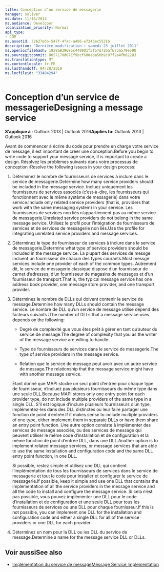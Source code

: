 ```yaml
---
title: Conception d’un service de messagerie
manager: soliver
ms.date: 11/16/2014
ms.audience: Developer
localization_priority: Normal
api_type:
- COM
ms.assetid: 32627ebb-547f-4fac-a406-e7243ec5521b
description: 'Derniére modification : samedi 23 juillet 2011'
ms.openlocfilehash: 19a8a939685c440901f3f57d72baf673a579e590
ms.sourcegitcommit: 8657170d071f9bcf680aba50b9c07f2a4fb82283
ms.translationtype: MT
ms.contentlocale: fr-FR
ms.lasthandoff: 04/28/2019
ms.locfileid: "33404294"
---
```

# <a name="designing-a-message-service"></a><span data-ttu-id="bdb8c-103">Conception d’un service de messagerie</span><span class="sxs-lookup"><span data-stu-id="bdb8c-103">Designing a message service</span></span>

<span data-ttu-id="bdb8c-104">**S’applique à** : Outlook 2013 | Outlook 2016</span><span class="sxs-lookup"><span data-stu-id="bdb8c-104">**Applies to**: Outlook 2013 | Outlook 2016</span></span> 
  
<span data-ttu-id="bdb8c-105">Avant de commencer à écrire du code pour prendre en charge votre service de message, il est important de créer une conception.</span><span class="sxs-lookup"><span data-stu-id="bdb8c-105">Before you begin to write code to support your message service, it is important to create a design.</span></span> <span data-ttu-id="bdb8c-106">Résolvez les problèmes suivants dans votre processus de conception :</span><span class="sxs-lookup"><span data-stu-id="bdb8c-106">Resolve the following issues in your design process:</span></span>
  
1. <span data-ttu-id="bdb8c-107">Déterminez le nombre de fournisseurs de services à inclure dans le service de messagerie.</span><span class="sxs-lookup"><span data-stu-id="bdb8c-107">Determine how many service providers should be included in the message service.</span></span> <span data-ttu-id="bdb8c-108">Incluez uniquement les fournisseurs de services associés (c’est-à-dire, les fournisseurs qui fonctionnent avec le même système de messagerie) dans votre service.</span><span class="sxs-lookup"><span data-stu-id="bdb8c-108">Include only related service providers (that is, providers that work with the same messaging system) in your service.</span></span> <span data-ttu-id="bdb8c-109">Les fournisseurs de services non liés n’appartiennent pas au même service de messagerie.</span><span class="sxs-lookup"><span data-stu-id="bdb8c-109">Unrelated service providers do not belong in the same message service.</span></span> <span data-ttu-id="bdb8c-110">Utilisez le profil pour l’intégration de fournisseurs de services et de services de messagerie non liés.</span><span class="sxs-lookup"><span data-stu-id="bdb8c-110">Use the profile for integrating unrelated service providers and message services.</span></span>
    
2. <span data-ttu-id="bdb8c-111">Déterminez le type de fournisseur de services à inclure dans le service de messagerie.</span><span class="sxs-lookup"><span data-stu-id="bdb8c-111">Determine what type of service providers should be included in the message service.</span></span> <span data-ttu-id="bdb8c-112">La plupart des services de messge incluent un fournisseur de chacun des types courants.</span><span class="sxs-lookup"><span data-stu-id="bdb8c-112">Most messge services include one provider of each of the common types.</span></span> <span data-ttu-id="bdb8c-113">Autrement dit, le service de messagerie classique dispose d’un fournisseur de carnet d’adresses, d’un fournisseur de magasins de messages et d’un fournisseur de transport.</span><span class="sxs-lookup"><span data-stu-id="bdb8c-113">That is, the typical message service has one address book provider, one message store provider, and one transport provider.</span></span>
    
3. <span data-ttu-id="bdb8c-114">Déterminez le nombre de DLLs qui doivent contenir le service de message.</span><span class="sxs-lookup"><span data-stu-id="bdb8c-114">Determine how many DLLs should contain the message service.</span></span> <span data-ttu-id="bdb8c-115">Le nombre de DLL qu’un service de message utilise dépend des facteurs suivants :</span><span class="sxs-lookup"><span data-stu-id="bdb8c-115">The number of DLLs that a message service uses depends on the following:</span></span>
    
   - <span data-ttu-id="bdb8c-116">Degré de complexité que vous êtes prêt à gérer en tant qu’auteur du service de message.</span><span class="sxs-lookup"><span data-stu-id="bdb8c-116">The degree of complexity that you as the writer of the message service are willing to handle.</span></span>
    
   - <span data-ttu-id="bdb8c-117">Type de fournisseurs de services dans le service de messagerie.</span><span class="sxs-lookup"><span data-stu-id="bdb8c-117">The type of service providers in the message service.</span></span>
    
   - <span data-ttu-id="bdb8c-118">Relation que le service de message peut avoir avec un autre service de message.</span><span class="sxs-lookup"><span data-stu-id="bdb8c-118">The relationship that the message service might have with another message service.</span></span>
    
   <span data-ttu-id="bdb8c-119">Étant donné que MAPI stocke un seul point d’entrée pour chaque type de fournisseur, n’incluez pas plusieurs fournisseurs du même type dans une seule DLL.</span><span class="sxs-lookup"><span data-stu-id="bdb8c-119">Because MAPI stores only one entry point for each provider type, do not include multiple providers of the same type in a single DLL.</span></span> <span data-ttu-id="bdb8c-120">S’il est logique d’inclure plusieurs fournisseurs d’un type, implémentez-les dans des DLL distinctes ou leur faire partager une fonction de point d’entrée.</span><span class="sxs-lookup"><span data-stu-id="bdb8c-120">If it makes sense to include multiple providers of one type, either implement them in separate DLLs or have them share an entry point function.</span></span> <span data-ttu-id="bdb8c-121">Une autre option consiste à implémenter des services de message associés, ou des services de message qui peuvent utiliser le même code d’installation et de configuration et la même fonction de point d’entrée DLL, dans une DLL.</span><span class="sxs-lookup"><span data-stu-id="bdb8c-121">Another option is to implement related message services, or message services that are able to use the same installation and configuration code and the same DLL entry point function, in one DLL.</span></span>
    
   <span data-ttu-id="bdb8c-122">Si possible, restez simple et utilisez une DLL qui contient l’implémentation de tous les fournisseurs de services dans le service de messagerie et tout le code pour installer et configurer le service de messagerie.</span><span class="sxs-lookup"><span data-stu-id="bdb8c-122">If possible, keep it simple and use one DLL that contains the implementation of all the service providers in the message service and all the code to install and configure the message service.</span></span> <span data-ttu-id="bdb8c-123">Si cela n’est pas possible, vous pouvez implémenter une DLL pour le code d’installation et de configuration et une seule DLL pour tous les fournisseurs de services ou une DLL pour chaque fournisseur.</span><span class="sxs-lookup"><span data-stu-id="bdb8c-123">If this is not possible, you can implement one DLL for the installation and configuration code and either a single DLL for all of the service providers or one DLL for each provider.</span></span>
    
4. <span data-ttu-id="bdb8c-124">Déterminez un nom pour la DLL ou les DLL du service de message.</span><span class="sxs-lookup"><span data-stu-id="bdb8c-124">Determine a name for the message service DLL or DLLs.</span></span> 
    
## <a name="see-also"></a><span data-ttu-id="bdb8c-125">Voir aussi</span><span class="sxs-lookup"><span data-stu-id="bdb8c-125">See also</span></span>

- [<span data-ttu-id="bdb8c-126">Implémentation du service de message</span><span class="sxs-lookup"><span data-stu-id="bdb8c-126">Message Service Implementation</span></span>](message-service-implementation.md)

